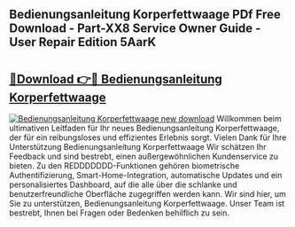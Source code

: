## Bedienungsanleitung Korperfettwaage PDf Free Download - Part-XX8 Service Owner Guide - User Repair Edition 5AarK

# <h2><a href="http://df59xqx.blite.top/?on=Bedienungsanleitung+Korperfettwaage">🔗Download 👉🔴 Bedienungsanleitung Korperfettwaage</a></h2>

[![Bedienungsanleitung Korperfettwaage new download](https://i.imgur.com/lujVjoI.png)](http://df59xqx.blite.top/?on=Bedienungsanleitung+Korperfettwaage)
Willkommen beim ultimativen Leitfaden für Ihr neues Bedienungsanleitung Korperfettwaage, der für ein reibungsloses und effizientes Erlebnis sorgt. Vielen Dank für Ihre Unterstützung Bedienungsanleitung Korperfettwaage Wir schätzen Ihr Feedback und sind bestrebt, einen außergewöhnlichen Kundenservice zu bieten. Zu den REDDDDDDD-Funktionen gehören biometrische Authentifizierung, Smart-Home-Integration, automatische Updates und ein personalisiertes Dashboard, auf die alle über die schlanke und benutzerfreundliche Oberfläche zugegriffen werden kann. Wir sind hier, um Sie zu unterstützen, Bedienungsanleitung Korperfettwaage. Unser Team ist bestrebt, Ihnen bei Fragen oder Bedenken behilflich zu sein.
